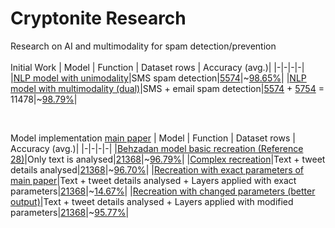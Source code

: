 # Cryptonite Research
Research on AI and multimodality for spam detection/prevention
<br><br>
Initial Work
| Model | Function | Dataset rows | Accuracy (avg.)|
|-|-|-|-|
|[NLP model with unimodality](Initial%20work/model.py)|SMS spam detection|[5574](Initial%20work/datasets/sms_spam.csv)|~[98.65%](Initial%20work/recorded%20outputs/single%20modal%20output.txt)|
|[NLP model with multimodality (dual)](Initial%20work/bimodel.py)|SMS + email spam detection|[5574](Initial%20work/datasets/sms_spam.csv) + [5754](Initial%20work/datasets/email_spam.csv) = 11478|~[98.79%](Initial%20work/recorded%20outputs/bimodal%20output.txt)|

<br>

Model implementation [main paper](https://www.mdpi.com/2504-4990/5/3/58#B27-make-05-00058)
| Model | Function | Dataset rows | Accuracy (avg.)|
|-|-|-|-|
|[Behzadan model basic recreation (Reference 28)](Model%20Recreation/Behzadan%20(Citation%2028)/model.py)|Only text is analysed|[21368](Model%20Recreation/Behzadan%20(Citation%2028)/tweets.csv)|~[96.79%](Model%20Recreation/Behzadan%20(Citation%2028)/basic_output.txt)|
|[Complex recreation](Model%20Recreation/Behzadan%20(Citation%2028)/complex_model.py)|Text + tweet details analysed|[21368](Model%20Recreation/Behzadan%20(Citation%2028)/tweets_final.csv)|~[96.70%](Model%20Recreation/Behzadan%20(Citation%2028)/complex_output.txt)|
|[Recreation with exact parameters of main paper](Model%20Recreation/model_with_same_parameters.py)|Text + tweet details analysed + Layers applied with exact parameters|[21368](Model%20Recreation/tweets_final.csv)|~[14.67%](Model%20Recreation/output_for_same_parameters.txt)|
|[Recreation with changed parameters (better output)](Model%20Recreation/model.py)|Text + tweet details analysed + Layers applied with modified parameters|[21368](Model%20Recreation/tweets_final.csv)|~[95.77%](Model%20Recreation/output.txt)|
